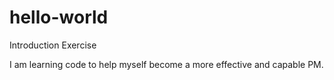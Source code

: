# hello-world
Introduction Exercise

I am learning code to help myself become a more effective and capable PM.
